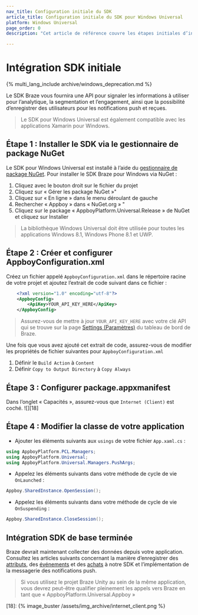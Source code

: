 ```yaml
---
nav_title: Configuration initiale du SDK
article_title: Configuration initiale du SDK pour Windows Universal
platform: Windows Universal
page_order: 0
description: "Cet article de référence couvre les étapes initiales d’intégration SDK pour intégrer le SDK Braze sur votre plateforme Windows Universal."

---
```


# Intégration SDK initiale
{% multi_lang_include archive/windows_deprecation.md %}

Le SDK Braze vous fournira une API pour signaler les informations à utiliser pour l’analytique, la segmentation et l’engagement, ainsi que la possibilité d’enregistrer des utilisateurs pour les notifications push et reçues.

>  Le SDK pour Windows Universal est également compatible avec les applications Xamarin pour Windows.

## Étape 1 : Installer le SDK via le gestionnaire de package NuGet

Le SDK pour Windows Universal est installé à l’aide du [gestionnaire de package NuGet][14]. Pour installer le SDK Braze pour Windows via NuGet :

1. Cliquez avec le bouton droit sur le fichier du projet
2. Cliquez sur « Gérer les package NuGet »"
3. Cliquez sur « En ligne » dans le menu déroulant de gauche
4. Rechercher « Appboy » dans « NuGet.org » "
5. Cliquez sur le package « AppboyPlatform.Universal.Release » de NuGet et cliquez sur Installer

>  La bibliothèque Windows Universal doit être utilisée pour toutes les applications Windows 8.1, Windows Phone 8.1 et UWP.

## Étape 2 : Créer et configurer AppboyConfiguration.xml

Créez un fichier appelé `AppboyConfiguration.xml` dans le répertoire racine de votre projet et ajoutez l’extrait de code suivant dans ce fichier :

```xml
    <?xml version="1.0" encoding="utf-8"?>
    <AppboyConfig>
        <ApiKey>YOUR_API_KEY_HERE</ApiKey>
    </AppboyConfig>
```
>  Assurez-vous de mettre à jour `YOUR_API_KEY_HERE` avec votre clé API qui se trouve sur la page [Settings (Paramètres)][1] du tableau de bord de Braze.

Une fois que vous avez ajouté cet extrait de code, assurez-vous de modifier les propriétés de fichier suivantes pour `AppboyConfiguration.xml`

1. Définir le `Build Action` à `Content`
2. Définir `Copy to Output Directory` à `Copy Always`

## Étape 3 : Configurer package.appxmanifest

Dans l’onglet « Capacités », assurez-vous que `Internet (Client)` est coché.
![][18]

## Étape 4 : Modifier la classe de votre application

- Ajouter les éléments suivants aux `usings` de votre fichier `App.xaml.cs` :

```csharp
using AppboyPlatform.PCL.Managers;
using AppboyPlatform.Universal;
using AppboyPlatform.Universal.Managers.PushArgs;
```

- Appelez les éléments suivants dans votre méthode de cycle de vie `OnLaunched` :

```csharp
Appboy.SharedInstance.OpenSession();
```

- Appelez les éléments suivants dans votre méthode de cycle de vie `OnSuspending` :

```csharp
Appboy.SharedInstance.CloseSession();
```

## Intégration SDK de base terminée

Braze devrait maintenant collecter des données depuis votre application. Consultez les articles suivants concernant la manière d’enregistrer des [attributs]({{site.baseurl}}/developer_guide/platform_integration_guides/windows_universal/analytics/setting_custom_attributes/), des [événements]({{site.baseurl}}/developer_guide/platform_integration_guides/windows_universal/analytics/logging_custom_events) et des [achats]({{site.baseurl}}/developer_guide/platform_integration_guides/windows_universal/analytics/logging_purchases) à notre SDK et l’implémentation de la messagerie des notifications push.

>  Si vous utilisez le projet Braze Unity au sein de la même application, vous devrez peut-être qualifier pleinement les appels vers Braze en tant que « AppboyPlatform.Universal.Appboy »

[1]: https://dashboard-01.braze.com/app_settings/app_settings "Settings"
[14]: http://www.nuget.org/
[18]: {% image_buster /assets/img_archive/internet_client.png %}
